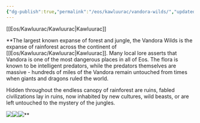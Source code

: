 ```yaml
---
{"dg-publish":true,"permalink":"/eos/kawluurac/vandora-wilds/","updated":"2024-12-24T20:27:21.809-06:00"}
---
```


[[Eos/Kawluurac/Kawluurac\|Kawluurac]]

**The largest known expanse of forest and jungle, the Vandora Wilds is the expanse of rainforest across the continent of [[Eos/Kawluurac/Kawluurac\|Kawluurac]]. Many local lore asserts that Vandora is one of the most dangerous places in all of Eos. The flora is known to be intelligent predators, while the predators themselves are massive - hundreds of miles of the Vandora remain untouched from times when giants and dragons ruled the world. 

Hidden throughout the endless canopy of rainforest are ruins, fabled civilizations lay in ruins, now inhabited by new cultures, wild beasts, or are left untouched to the mystery of the jungles. 

  
![](https://lh7-us.googleusercontent.com/HA9fFOrh5nKxvgnqEtG1KClnL0FsY8Qceugp6qVQHb7ybFIGXkHNyK3zxPb2cw8NEzUhnk7fj3Zuo9OKnTheUN0jtep7bBDMHdPGUhbhYB02m4YUWyS-2nzLnhU4RHVON_J5_8_RKWxIOrClsORVoBo)![](https://lh7-us.googleusercontent.com/8nGiJUTzf1L_ukSD2-slnKmlKXbIZtSY3aVysCg2nnBn0vsTwV8L2y3R8DYq_HrmW2CrKCQtp9gTtx4G18tuuzGY0AIMVe09OM6JZY5ZD9xlMEPGoGemW_eQxuejcGM6E9qEGmmr35-V6iT91kwQ_lI)![](https://lh7-us.googleusercontent.com/dBb4Msn2Pi21BxmWaQMIgPJW2jwQ3PNXK1LIrT3X8oT9Kca-L4itO1ouNsBg5jl62Y7_VuN-KbW34Lrcg7i7qDYENgldsiJ6uZcQSX76GjZsNSKEfpidFP6oBohdh4fNbPOK_JnpJIg-JNnxQv_vtdM)**